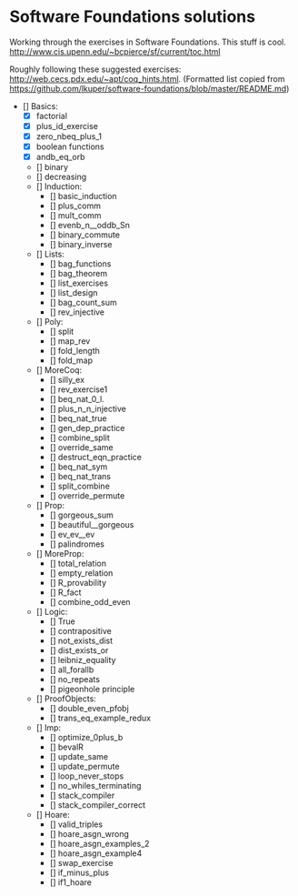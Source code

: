 Software Foundations solutions
==============================

Working through the exercises in Software Foundations. This stuff is cool. http://www.cis.upenn.edu/~bcpierce/sf/current/toc.html

Roughly following these suggested exercises: http://web.cecs.pdx.edu/~apt/coq_hints.html.
(Formatted list copied from
https://github.com/lkuper/software-foundations/blob/master/README.md)

 * [] Basics:
      * [x] factorial
      * [x] plus_id_exercise
      * [x] zero_nbeq_plus_1
      * [x] boolean functions
      * [x] andb_eq_orb
      * [] binary
      * [] decreasing
   * [] Induction:
      * [] basic_induction
      * [] plus_comm
      * [] mult_comm
      * [] evenb_n__oddb_Sn
      * [] binary_commute
      * [] binary_inverse
   * [] Lists:
      * [] bag_functions
      * [] bag_theorem
      * [] list_exercises
      * [] list_design
      * [] bag_count_sum
      * [] rev_injective
   * [] Poly:
      * [] split
      * [] map_rev
      * [] fold_length
      * [] fold_map
   * [] MoreCoq:
      * [] silly_ex
      * [] rev_exercise1
      * [] beq_nat_0_l.
      * [] plus_n_n_injective
      * [] beq_nat_true
      * [] gen_dep_practice
      * [] combine_split
      * [] override_same
      * [] destruct_eqn_practice
      * [] beq_nat_sym
      * [] beq_nat_trans
      * [] split_combine
      * [] override_permute
   * [] Prop:
      * [] gorgeous_sum
      * [] beautiful__gorgeous
      * [] ev_ev__ev
      * [] palindromes
   * [] MoreProp:
      * [] total_relation
      * [] empty_relation
      * [] R_provability
      * [] R_fact
      * [] combine_odd_even
   * [] Logic:
      * [] True
      * [] contrapositive
      * [] not_exists_dist
      * [] dist_exists_or
      * [] leibniz_equality
      * [] all_forallb
      * [] no_repeats
      * [] pigeonhole principle
   * [] ProofObjects:
      * [] double_even_pfobj
      * [] trans_eq_example_redux
   * [] Imp:
      * [] optimize_0plus_b
      * [] bevalR
      * [] update_same
      * [] update_permute
      * [] loop_never_stops
      * [] no_whiles_terminating
      * [] stack_compiler
      * [] stack_compiler_correct
   * [] Hoare:
      * [] valid_triples
      * [] hoare_asgn_wrong
      * [] hoare_asgn_examples_2
      * [] hoare_asgn_example4
      * [] swap_exercise
      * [] if_minus_plus
      * [] if1_hoare
